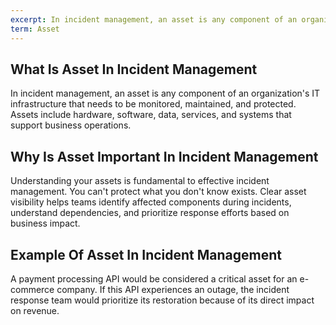 ```yaml
---
excerpt: In incident management, an asset is any component of an organization's IT infrastructure that needs to be monitored, maintained, and protected.
term: Asset
---
```

## What Is Asset In Incident Management

In incident management, an asset is any component of an organization's IT infrastructure that needs to be monitored, maintained, and protected. Assets include hardware, software, data, services, and systems that support business operations.

## Why Is Asset Important In Incident Management

Understanding your assets is fundamental to effective incident management. You can't protect what you don't know exists. Clear asset visibility helps teams identify affected components during incidents, understand dependencies, and prioritize response efforts based on business impact.

## Example Of Asset In Incident Management

A payment processing API would be considered a critical asset for an e-commerce company. If this API experiences an outage, the incident response team would prioritize its restoration because of its direct impact on revenue.